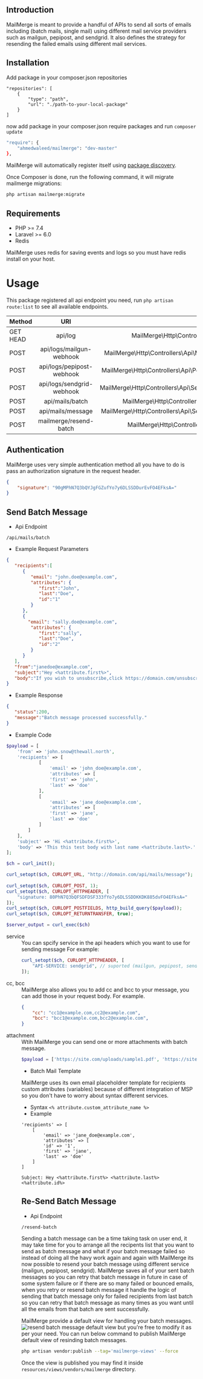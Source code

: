 ## Introduction
MailMerge is meant to provide a handful of APIs to send all sorts of emails including (batch mails, single mail) using different mail service providers such as mailgun, pepipost, and sendgrid. It also defines the strategy for resending the failed emails using different mail services.

## Installation

Add package in your composer.json repositories

```
"repositories": [
    {
        "type": "path",
        "url": "./path-to-your-local-package"
    }
]
```

now add package in your composer.json require packages and run `composer update`

```sh
"require": {
    "ahmedwaleed/mailmerge": "dev-master"
},
```
MailMerge will automatically register itself using [package discovery](https://laravel.com/docs/packages#package-discovery).

Once Composer is done, run the following command, it will migrate mailmerge migrations:

```sh
php artisan mailmerge:migrate
```
## Requirements
- PHP >= 7.4
- Laravel >= 6.0
- Redis

MailMerge uses redis for saving events and logs so you must have redis install on your host.

# Usage
This package registered all api endpoint you need, run `php artisan route:list` to see all available endpoints.

| Method        | URI           | Action| Middleware |
| ------------- |:-------------:| -----:| ---------: |
| GET HEAD       | api/log | MailMerge\Http\Controllers\Api\MailLogsController@index |MailMerge\Http\Middleware\ApiAuth,MailMerge\Http\Middleware\ClientSwitcher |
| POST      | api/logs/mailgun-webhook      |   MailMerge\Http\Controllers\Api\MailgunWebhookController@handle |Mailmerge\Http\Middleware\VerifyMailgunWebhook|
| POST | api/logs/pepipost-webhook      |    MailMerge\Http\Controllers\Api\PepipostWebhookController@handle | |
| POST | api/logs/sendgrid-webhook      |    MailMerge\Http\Controllers\Api\SendGridWebhookController@handle | |
| POST | api/mails/batch      |    MailMerge\Http\Controllers\Api\SendBatchController@handle | MailMerge\Http\Middleware\ApiAuth,MailMerge\Http\Middleware\ClientSwitcher |
| POST | api/mails/message      |    MailMerge\Http\Controllers\Api\SendMailMessageController@handle | MailMerge\Http\Middleware\ApiAuth,MailMerge\Http\Middleware\ClientSwitcher |
| POST | mailmerge/resend-batch      |    MailMerge\Http\Controllers\ResendBatchController@handle | web,Illuminate\Auth\Middleware\Authenticate |   


## Authentication
MailMerge uses very simple authentication method all you have to do is pass an authorization signature in the request header.
```json
{
    "signature": "90gMPhN7Q3bQYJgFGZufYo7y6DLSSDDurEvFO4EFksA="
}
```

## Send Batch Message

* Api Endpoint
```
/api/mails/batch
```

* Example Request Parameters

```json
{ 
   "recipients":[ 
      { 
         "email": "john.doe@example.com",
         "attributes": {
            "first":"John",
            "last":"Doe",
            "id":"1"
         }
      },
      {
        "email": "sally.doe@example.com",
         "attributes": {
            "first":"sally",
            "last":"Doe",
            "id":"2"
         }
      }
   ],
   "from":"janedoe@example.com",
   "subject":"Hey <%attribute.first%>",
   "body":"If you wish to unsubscribe,click https://domain.com/unsubscribe/<%attribute.id%>"
}
```

* Example Response

```json 
{ 
   "status":200,
   "message":"Batch message processed successfully."
}
```

* Example Code

```php
$payload = [
    'from' => 'john.snow@thewall.north',
    'recipients' => [
            [
                'email' => 'john_doe@example.com',
                'attributes' => [
                'first' => 'john',
                'last' => 'doe'
            ],
            [
                'email' => 'jane_doe@example.com',
                'attributes' => [
                'first' => 'jane',
                'last' => 'doe'
            ]
        ]
    ],
    'subject' => 'Hi <%attribute.first%>',
    'body' => 'This this test body with last name <%attribute.last%>.'
];

$ch = curl_init();

curl_setopt($ch, CURLOPT_URL, "http://domain.com/api/mails/message");
        
curl_setopt($ch, CURLOPT_POST, 1);
curl_setopt($ch, CURLOPT_HTTPHEADER, [
    "signature: 80PhN7Q3bQFSDFDSF333fYo7y6DLSSDDKKDK885dvFO4EFksA="
]);
curl_setopt($ch, CURLOPT_POSTFIELDS, http_build_query($payload));
curl_setopt($ch, CURLOPT_RETURNTRANSFER, true);

$server_output = curl_exec($ch)
```


<dl>
  <dt>service</dt>
  <dd>
    You can spcify service in the api headers which you want to use for sending message
    For example:
    
```php
curl_setopt($ch, CURLOPT_HTTPHEADER, [
    "API-SERVICE: sendgrid", // suported (mailgun, pepipost, sendgrid)
]);
```
   <dt>cc, bcc</dt>
   <dd>
    MailMerge also allows you to add cc and bcc to your message, you can add those in your request body.
    For example.
    
```json
{
    "cc": "cc1@example.com,cc2@example.com",
    "bcc": "bcc1@example.com,bcc2@example.com",
}
```
   <dt>attachment</dt>
   <dd>
    Wtih MailMerge you can send one or more attachments with batch message.
    
```php
$payload = ['https://site.com/uploads/sample1.pdf', 'https://site.com/uploads/sample2.pdf'];
```
<dl>

* Batch Mail Template

MailMerge uses its own email placeholdrer template for recipients custom attributes (variables) because of different integration of MSP so you don't have to worry about syntax different services.

- Syntax
`<% attribute.custom_attribute_name %>`
- Example

```
'recipients' => [
    [
        'email' => 'jane_doe@example.com',
        'attributes' => [
        'id' => '1',
        'first' => 'jane',
        'last' => 'doe'
    ]
]
```
```
Subject: Hey <%attribute.first%> <%attribute.last%>  <%attribute.id%>
```
## Re-Send Batch Message

* Api Endpoint
```
/resend-batch
```
Sending a batch message can be a time taking task on user end, it may take time for you to arrange all the recipents list that you want to send as batch message and what if your batch message failed so instead of doing all the havy work again and again with MailMerge its now possible to resend your batch message using different service (mailgun, pepipost, sendgrid). MailMerge saves all of your sent batch messages so you can retry that batch message in future in case of some system failure or if there are so many failed or bounced emails, when you retry or resend batch message it handle the logic of sending that batch message only for failed recipients from last batch so you can retry that batch message as many times as you want until all the emails from that batch are sent successfully.

MailMerge provide a default view for handling your batch messages.
![resend batch message default view](https://lh3.googleusercontent.com/j9voc8ErhsRqlUDXQdFIubbDmAe_Kjr75uAiQjgKAViqNRj_WtwPQgzxICg2A5h0yIkcAcQUhhbox1dpkikNSMWsLOZ-fcCeIlYiGbHjJ6En1Sli6ek1fNQm5Zcs7vwylGq60_jUeO6OsBZUucjbAjI9gphaKCZ9RQPGBT6LL38Ac5DT1oO1zBNRudqky2RMwZr7H-QextqLudS5_8Cr6lunJrJQboaqbz5q1aeL7ma4SS8fzocr4bqT_Ba0r2WZAoSVPIZyv-fAyQ8m09PJU3L4E_671mFNulnMY0E-3WqBkuLIIaOL40RcSUKJ_bzSlNTfL2mfFhlg1DX8ozKDUc1avQZENjjAS7a2ZNHW6LCMAexiGTUZruPNXjkxpoDGIhxDHMki9znuRhmWnRqW8-u_wP2Y0wkf3KagPxbnI30-vqMihN3CmTzsVhq801Sy8JlaPi635SYXCfSfnRTEbF21nkraNl4QE7NOhGWpHvIeC-YgSV9d8EyfsBzJhVxkLHVHV_J9GmJuNZiAkcdHH78c6cldftZpE1YjqIOVM9h2ya7uqLQgwfxXjVnKwPbWZMrdRuKhJckvwhKgmcPnlO7hkAi0FY5NWlLMCvQuTswBskw2VLeTEiQKDLdIWs5872VUxDDnIfioHnkhYPJu_y__uCAZctvYLJd4THBaHLauH_r1TwHpwFZlWsZbNgjxXxOyW7L9yRkAHIA1dHxt-lkLbWvb7Qh2Ll5irU8N3heJ_vg=w888-h306-no)
but you're free to modify it as per your need.
You can run below command to publish MailMerge default view of resinding batch messages.
```bash
php artisan vendor:publish --tag='mailmerge-views' --force
```
Once the view is published you may find it inside `resources/views/vendors/mailmerge` directory.
